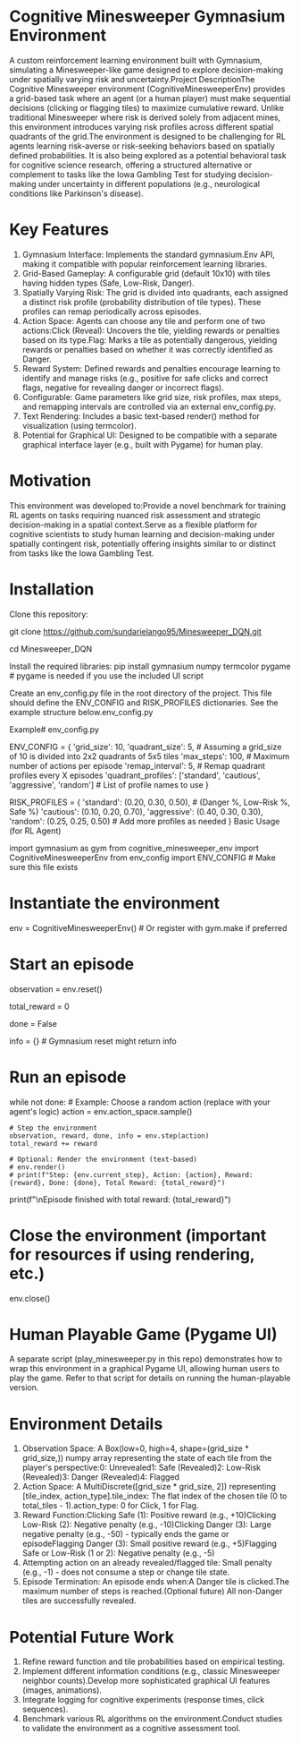 # Cognitive Minesweeper Gymnasium Environment

A custom reinforcement learning environment built with Gymnasium, simulating a Minesweeper-like game designed to explore decision-making under spatially varying risk and uncertainty.Project DescriptionThe Cognitive Minesweeper environment (CognitiveMinesweeperEnv) provides a grid-based task where an agent (or a human player) must make sequential decisions (clicking or flagging tiles) to maximize cumulative reward. Unlike traditional Minesweeper where risk is derived solely from adjacent mines, this environment introduces varying risk profiles across different spatial quadrants of the grid.The environment is designed to be challenging for RL agents learning risk-averse or risk-seeking behaviors based on spatially defined probabilities. It is also being explored as a potential behavioral task for cognitive science research, offering a structured alternative or complement to tasks like the Iowa Gambling Test for studying decision-making under uncertainty in different populations (e.g., neurological conditions like Parkinson's disease).

# Key Features

1. Gymnasium Interface: Implements the standard gymnasium.Env API, making it compatible with popular reinforcement learning libraries.
2. Grid-Based Gameplay: A configurable grid (default 10x10) with tiles having hidden types (Safe, Low-Risk, Danger).
3. Spatially Varying Risk: The grid is divided into quadrants, each assigned a distinct risk profile (probability distribution of tile types). These profiles can remap periodically across episodes.
4. Action Space: Agents can choose any tile and perform one of two actions:Click (Reveal): Uncovers the tile, yielding rewards or penalties based on its type.Flag: Marks a tile as potentially dangerous, yielding rewards or penalties based on whether it was correctly identified as Danger.
5. Reward System: Defined rewards and penalties encourage learning to identify and manage risks (e.g., positive for safe clicks and correct flags, negative for revealing danger or incorrect flags).
6. Configurable: Game parameters like grid size, risk profiles, max steps, and remapping intervals are controlled via an external env_config.py.
7. Text Rendering: Includes a basic text-based render() method for visualization (using termcolor).
8. Potential for Graphical UI: Designed to be compatible with a separate graphical interface layer (e.g., built with Pygame) for human play.

# Motivation

This environment was developed to:Provide a novel benchmark for training RL agents on tasks requiring nuanced risk assessment and strategic decision-making in a spatial context.Serve as a flexible platform for cognitive scientists to study human learning and decision-making under spatially contingent risk, potentially offering insights similar to or distinct from tasks like the Iowa Gambling Test.

# Installation
Clone this repository:

git clone https://github.com/sundarielango95/Minesweeper_DQN.git

cd Minesweeper_DQN

Install the required libraries:
pip install gymnasium numpy termcolor pygame # pygame is needed if you use the included UI script

Create an env_config.py file in the root directory of the project. This file should define the ENV_CONFIG and RISK_PROFILES dictionaries. See the example structure below.env_config.py 

Example# env_config.py

ENV_CONFIG = {
    'grid_size': 10,
    'quadrant_size': 5, # Assuming a grid_size of 10 is divided into 2x2 quadrants of 5x5 tiles
    'max_steps': 100,   # Maximum number of actions per episode
    'remap_interval': 5, # Remap quadrant profiles every X episodes
    'quadrant_profiles': ['standard', 'cautious', 'aggressive', 'random'] # List of profile names to use
}

RISK_PROFILES = {
    'standard': (0.20, 0.30, 0.50), # (Danger %, Low-Risk %, Safe %)
    'cautious': (0.10, 0.20, 0.70),
    'aggressive': (0.40, 0.30, 0.30),
    'random': (0.25, 0.25, 0.50)
    # Add more profiles as needed
}
Basic Usage (for RL Agent)

import gymnasium as gym
from cognitive_minesweeper_env import CognitiveMinesweeperEnv
from env_config import ENV_CONFIG # Make sure this file exists

# Instantiate the environment
env = CognitiveMinesweeperEnv() # Or register with gym.make if preferred

# Start an episode
observation = env.reset()

total_reward = 0

done = False

info = {} # Gymnasium reset might return info

# Run an episode
while not done:
    # Example: Choose a random action (replace with your agent's logic)
    action = env.action_space.sample()

    # Step the environment
    observation, reward, done, info = env.step(action)
    total_reward += reward

    # Optional: Render the environment (text-based)
    # env.render()
    # print(f"Step: {env.current_step}, Action: {action}, Reward: {reward}, Done: {done}, Total Reward: {total_reward}")

print(f"\nEpisode finished with total reward: {total_reward}")

# Close the environment (important for resources if using rendering, etc.)
env.close()

# Human Playable Game (Pygame UI)

A separate script (play_minesweeper.py in this repo) demonstrates how to wrap this environment in a graphical Pygame UI, allowing human users to play the game. Refer to that script for details on running the human-playable version.

# Environment Details
1. Observation Space: A Box(low=0, high=4, shape=(grid_size * grid_size,)) numpy array representing the state of each tile from the player's perspective:0: Unrevealed1: Safe (Revealed)2: Low-Risk (Revealed)3: Danger (Revealed)4: Flagged
2. Action Space: A MultiDiscrete([grid_size * grid_size, 2]) representing [tile_index, action_type].tile_index: The flat index of the chosen tile (0 to total_tiles - 1).action_type: 0 for Click, 1 for Flag.
3. Reward Function:Clicking Safe (1): Positive reward (e.g., +10)Clicking Low-Risk (2): Negative penalty (e.g., -10)Clicking Danger (3): Large negative penalty (e.g., -50) - typically ends the game or episodeFlagging Danger (3): Small positive reward (e.g., +5)Flagging Safe or Low-Risk (1 or 2): Negative penalty (e.g., -5)
4. Attempting action on an already revealed/flagged tile: Small penalty (e.g., -1) - does not consume a step or change tile state.
5. Episode Termination: An episode ends when:A Danger tile is clicked.The maximum number of steps is reached.(Optional future) All non-Danger tiles are successfully revealed.

# Potential Future Work

1. Refine reward function and tile probabilities based on empirical testing.
2. Implement different information conditions (e.g., classic Minesweeper neighbor counts).Develop more sophisticated graphical UI features (images, animations).
3. Integrate logging for cognitive experiments (response times, click sequences).
4. Benchmark various RL algorithms on the environment.Conduct studies to validate the environment as a cognitive assessment tool.
